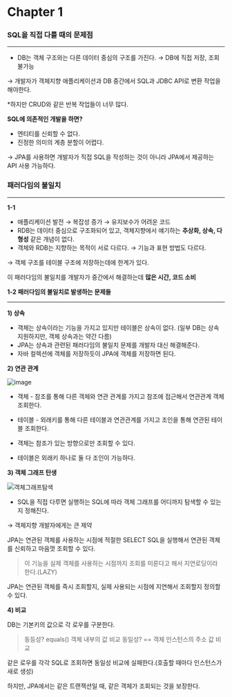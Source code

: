 # Chapter 1

### SQL을 직접 다룰 때의 문제점

---

- DB는 객체 구조와는 다른 데이터 중심의 구조를 가진다. → DB에 직접 저장, 조회 불가능

→ 개발자가 객체지향 애플리케이션과 DB 중간에서 SQL과 JDBC API로 변환 작업을 해야한다.

\*하지만 CRUD와 같은 반복 작업들이 너무 많다.

**SQL에 의존적인 개발을 하면?**

- 엔티티를 신뢰할 수 없다.
- 진정한 의미의 계층 분할이 어렵다.

→ JPA를 사용하면 개발자가 직접 SQL을 작성하는 것이 아니라 JPA에서 제공하는 API 사용 가능하다.

### 패러다임의 불일치

---

**1-1**

- 애플리케이션 발전 → 복잡성 증가 → 유지보수가 어려운 코드
- RDB는 데이터 중심으로 구조화되어 있고, 객체지향에서 얘기하는 **추상화, 상속, 다형성** 같은 개념이 없다.
- 객체와 RDB는 지향하는 목적이 서로 다르다. → 기능과 표현 방법도 다르다.

→ 객체 구조를 테이블 구조에 저장하는데에 한계가 있다.

이 패러다임의 불일치를 개발자가 중간에서 해결하는데 **많은 시간, 코드 소비**

**1-2 패러다임의 불일치로 발생하는 문제들**

---

**1) 상속**

- 객체는 상속이라는 기능을 가지고 있지만 테이블은 상속이 없다. (일부 DB는 상속 지원하지만, 객체 상속과는 약간 다름)
- JPA는 상속과 관련된 패러다임의 불일치 문제를 개발자 대신 해결해준다.
- 자바 컬렉션에 객체를 저장하듯이 JPA에 객체를 저장하면 된다.

**2) 연관 관계**

![image](https://github.com/4mjeo/TIL/assets/129156398/443ed81a-7af7-42b1-8805-a74e32b7be4c)

- 객체 - 참조를 통해 다른 객체와 연관 관계를 가지고 참조에 접근해서 연관관계 객체 조회한다.
- 테이블 - 외래키를 통해 다른 테이블과 연관관계를 가지고 조인을 통해 연관된 테이블 조회한다.

- 객체는 참조가 있는 방향으로만 조회할 수 있다.
- 테이블은 외래키 하나로 둘 다 조인이 가능하다.

**3) 객체 그래프 탄생**

![객체그래프탐색](https://github.com/4mjeo/TIL/assets/129156398/97c6f4d0-855d-4a4a-afc5-48c5259eda96)

- SQL을 직접 다루면 실행하는 SQL에 따라 객체 그래프를 어디까지 탐색할 수 있는지 정해진다.

→ 객체지향 개발자에게는 큰 제약

JPA는 연관된 객체를 사용하는 시점에 적절한 SELECT SQL을 실행해서 연관된 객체를 신뢰하고 마음껏 조회할 수 있다.

> 이 기능을 실제 객체를 사용하는 시점까지 조회를 미룬다고 해서 지연로딩이라 한다.(LAZY)

JPA는 연관된 객체를 즉시 조회할지, 실제 사용되는 시점에 지연해서 조회할지 정의할 수 있다.

**4) 비교**

DB는 기본키의 값으로 각 로우를 구분한다.

> 동등성? equals() 객체 내부의 값 비교
> 동일성? == 객체 인스턴스의 주소 값 비교

같은 로우를 각각 SQL로 조회하면 동일성 비교에 실패한다.(호출할 때마다 인스턴스가 새로 생성)

하지만, JPA에서는 같은 트랜잭션일 때, 같은 객체가 조회되는 것을 보장한다.
